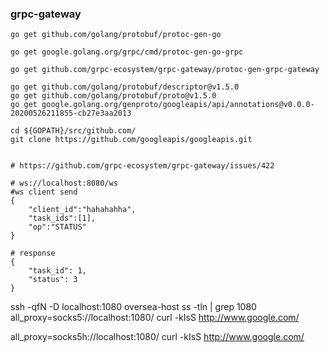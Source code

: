 
### grpc-gateway
```shell
go get github.com/golang/protobuf/protoc-gen-go

go get google.golang.org/grpc/cmd/protoc-gen-go-grpc

go get github.com/grpc-ecosystem/grpc-gateway/protoc-gen-grpc-gateway

go get github.com/golang/protobuf/descriptor@v1.5.0
go get github.com/golang/protobuf/proto@v1.5.0
go get google.golang.org/genproto/googleapis/api/annotations@v0.0.0-20200526211855-cb27e3aa2013

cd ${GOPATH}/src/github.com/
git clone https://github.com/googleapis/googleapis.git


# https://github.com/grpc-ecosystem/grpc-gateway/issues/422
```

```shell
# ws://localhost:8080/ws
#ws client send
{
    "client_id":"hahahahha",
    "task_ids":[1],
    "op":"STATUS"
}

# response
{
    "task_id": 1,
    "status": 3
}
```

ssh -qfN -D localhost:1080 oversea-host
ss -tln | grep 1080
all_proxy=socks5://localhost:1080/ curl -kIsS http://www.google.com/

all_proxy=socks5h://localhost:1080/ curl -kIsS http://www.google.com/